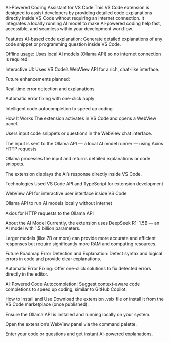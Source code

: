 AI-Powered Coding Assistant for VS Code
This VS Code extension is designed to assist developers by providing detailed code explanations directly inside VS Code without requiring an internet connection. It integrates a locally running AI model to make AI-powered coding help fast, accessible, and seamless within your development workflow.

Features
AI-based code explanation: Generate detailed explanations of any code snippet or programming question inside VS Code.

Offline usage: Uses local AI models (Ollama API) so no internet connection is required.

Interactive UI: Uses VS Code’s WebView API for a rich, chat-like interface.

Future enhancements planned:

Real-time error detection and explanations

Automatic error fixing with one-click apply

Intelligent code autocompletion to speed up coding

How It Works
The extension activates in VS Code and opens a WebView panel.

Users input code snippets or questions in the WebView chat interface.

The input is sent to the Ollama API — a local AI model runner — using Axios HTTP requests.

Ollama processes the input and returns detailed explanations or code snippets.

The extension displays the AI’s response directly inside VS Code.

Technologies Used
VS Code API and TypeScript for extension development

WebView API for interactive user interface inside VS Code

Ollama API to run AI models locally without internet

Axios for HTTP requests to the Ollama API

About the AI Model
Currently, the extension uses DeepSeek R1: 1.5B — an AI model with 1.5 billion parameters.

Larger models (like 7B or more) can provide more accurate and efficient responses but require significantly more RAM and computing resources.

Future Roadmap
Error Detection and Explanation: Detect syntax and logical errors in code and provide clear explanations.

Automatic Error Fixing: Offer one-click solutions to fix detected errors directly in the editor.

AI-Powered Code Autocompletion: Suggest context-aware code completions to speed up coding, similar to GitHub Copilot.

How to Install and Use
Download the extension .vsix file or install it from the VS Code marketplace (once published).

Ensure the Ollama API is installed and running locally on your system.

Open the extension’s WebView panel via the command palette.

Enter your code or questions and get instant AI-powered explanations.

